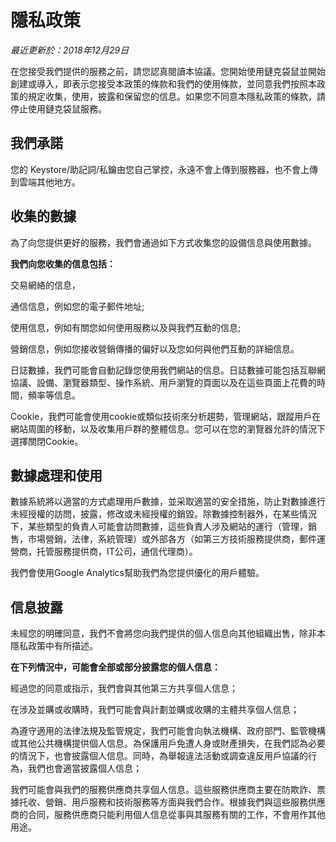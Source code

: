 # 隱私政策 #

_最近更新於：2018年12月29日_

在您接受我們提供的服務之前，請您認真閱讀本協議。您開始使用鏈克袋鼠並開始創建或導入，即表示您接受本政策的條款和我們的使用條款，並同意我們按照本政策的規定收集，使用，披露和保留您的信息。如果您不同意本隱私政策的條款，請停止使用鏈克袋鼠服務。

## 我們承諾 ##

您的 Keystore/助記詞/私鑰由您自己掌控，永遠不會上傳到服務器，也不會上傳到雲端其他地方。

## 收集的數據 ##

為了向您提供更好的服務，我們會通過如下方式收集您的設備信息與使用數據。

**我們向您收集的信息包括：**

交易網絡的信息，

通信信息，例如您的電子郵件地址;

使用信息，例如有關您如何使用服務以及與我們互動的信息;

營銷信息，例如您接收營銷傳播的偏好以及您如何與他們互動的詳細信息。

日誌數據，我們可能會自動記錄您使用我們網站的信息。日誌數據可能包括互聯網協議、設備、瀏覽器類型、操作系統、用戶瀏覽的頁面以及在這些頁面上花費的時間，頻率等信息。

Cookie，我們可能會使用cookie或類似技術來分析趨勢，管理網站，跟蹤用戶在網站周圍的移動，以及收集用戶群的整體信息。您可以在您的瀏覽器允許的情況下選擇關閉Cookie。

## 數據處理和使用 ##

數據系統將以適當的方式處理用戶數據，並采取適當的安全措施，防止對數據進行未經授權的訪問，披露，修改或未經授權的銷毀。除數據控制器外，在某些情況下，某些類型的負責人可能會訪問數據，這些負責人涉及網站的運行（管理，銷售，市場營銷，法律，系統管理）或外部各方（如第三方技術服務提供商，郵件運營商，托管服務提供商，IT公司，通信代理商）。

我們會使用Google Analytics幫助我們為您提供優化的用戶體驗。

## 信息披露 ##

未經您的明確同意，我們不會將您向我們提供的個人信息向其他組織出售，除非本隱私政策中有所描述。

**在下列情況中，可能會全部或部分披露您的個人信息：**

經過您的同意或指示，我們會與其他第三方共享個人信息；

在涉及並購或收購時，我們可能會與計劃並購或收購的主體共享個人信息；

為遵守適用的法律法規及監管規定，我們可能會向執法機構、政府部門、監管機構或其他公共機構提供個人信息。為保護用戶免遭人身或財產損失，在我們認為必要的情況下，也會披露個人信息。同時，為舉報違法活動或調查違反用戶協議的行為，我們也會適當披露個人信息；

我們可能會與我們的服務供應商共享個人信息。這些服務供應商主要在防欺詐、票據托收、營銷、用戶服務和技術服務等方面與我們合作。根據我們與這些服務供應商的合同，服務供應商只能利用個人信息從事與其服務有關的工作，不會用作其他用途。